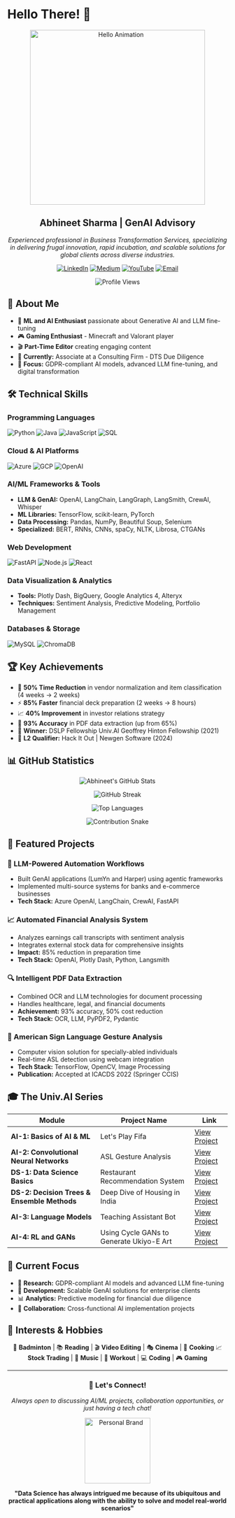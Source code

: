 # Hello There! 👋

<p align="center">
  <img src="https://github.com/divergent99/divergent99/blob/main/Hi%20!.gif" alt="Hello Animation" width="400">
</p>

<h2 align="center">Abhineet Sharma | GenAI Advisory</h2>

<p align="center">
  <em>Experienced professional in Business Transformation Services, specializing in delivering frugal innovation, rapid incubation, and scalable solutions for global clients across diverse industries.</em>
</p>

<div align="center">

[![LinkedIn](https://img.shields.io/badge/LinkedIn-0077B5?style=for-the-badge&logo=linkedin&logoColor=white)](https://linkedin.com/in/abhineet-sharma-)
[![Medium](https://img.shields.io/badge/Medium-12100E?style=for-the-badge&logo=medium&logoColor=white)](https://medium.com/@abhineetsharma77)
[![YouTube](https://img.shields.io/badge/YouTube-FF0000?style=for-the-badge&logo=youtube&logoColor=white)](https://www.youtube.com/watch?v=-I8tEqRHKfA)
[![Email](https://img.shields.io/badge/Email-D14836?style=for-the-badge&logo=gmail&logoColor=white)](mailto:abhineetsharma77@gmail.com)

![Profile Views](https://komarev.com/ghpvc/?username=divergent99&color=blueviolet&style=for-the-badge)

</div>

## 🚀 About Me

- 🧠 **ML and AI Enthusiast** passionate about Generative AI and LLM fine-tuning
- 🎮 **Gaming Enthusiast** - Minecraft and Valorant player
- 🎬 **Part-Time Editor** creating engaging content
- 💼 **Currently:** Associate at a Consulting Firm - DTS Due Diligence
- 🎯 **Focus:** GDPR-compliant AI models, advanced LLM fine-tuning, and digital transformation

## 🛠️ Technical Skills

### **Programming Languages**
![Python](https://img.shields.io/badge/Python-3776AB?style=for-the-badge&logo=python&logoColor=white)
![Java](https://img.shields.io/badge/Java-ED8B00?style=for-the-badge&logo=java&logoColor=white)
![JavaScript](https://img.shields.io/badge/JavaScript-F7DF1E?style=for-the-badge&logo=javascript&logoColor=black)
![SQL](https://img.shields.io/badge/SQL-4479A1?style=for-the-badge&logo=mysql&logoColor=white)

### **Cloud & AI Platforms**
![Azure](https://img.shields.io/badge/Microsoft_Azure-0089D0?style=for-the-badge&logo=microsoft-azure&logoColor=white)
![GCP](https://img.shields.io/badge/Google_Cloud-4285F4?style=for-the-badge&logo=google-cloud&logoColor=white)
![OpenAI](https://img.shields.io/badge/OpenAI-412991?style=for-the-badge&logo=openai&logoColor=white)

### **AI/ML Frameworks & Tools**
- **LLM & GenAI:** OpenAI, LangChain, LangGraph, LangSmith, CrewAI, Whisper
- **ML Libraries:** TensorFlow, scikit-learn, PyTorch
- **Data Processing:** Pandas, NumPy, Beautiful Soup, Selenium
- **Specialized:** BERT, RNNs, CNNs, spaCy, NLTK, Librosa, CTGANs

### **Web Development**
![FastAPI](https://img.shields.io/badge/FastAPI-009688?style=for-the-badge&logo=fastapi&logoColor=white)
![Node.js](https://img.shields.io/badge/Node.js-43853D?style=for-the-badge&logo=node.js&logoColor=white)
![React](https://img.shields.io/badge/React-20232A?style=for-the-badge&logo=react&logoColor=61DAFB)

### **Data Visualization & Analytics**
- **Tools:** Plotly Dash, BigQuery, Google Analytics 4, Alteryx
- **Techniques:** Sentiment Analysis, Predictive Modeling, Portfolio Management

### **Databases & Storage**
![MySQL](https://img.shields.io/badge/MySQL-005C84?style=for-the-badge&logo=mysql&logoColor=white)
![ChromaDB](https://img.shields.io/badge/ChromaDB-FF6B6B?style=for-the-badge&logo=database&logoColor=white)

## 🏆 Key Achievements

- 🚀 **50% Time Reduction** in vendor normalization and item classification (4 weeks → 2 weeks)
- ⚡ **85% Faster** financial deck preparation (2 weeks → 8 hours)
- 📈 **40% Improvement** in investor relations strategy
- 🎯 **93% Accuracy** in PDF data extraction (up from 65%)
- 🏅 **Winner:** DSLP Fellowship Univ.AI Geoffrey Hinton Fellowship (2021)
- 🥈 **L2 Qualifier:** Hack It Out | Newgen Software (2024)

## 📊 GitHub Statistics

<div align="center">

![Abhineet's GitHub Stats](https://github-readme-stats.vercel.app/api?username=divergent99&show_icons=true&theme=radical&hide_border=true&bg_color=0D1117)

![GitHub Streak](http://github-readme-streak-stats.herokuapp.com?user=divergent99&theme=radical&hide_border=true&background=0D1117)

![Top Languages](https://github-readme-stats.vercel.app/api/top-langs/?username=divergent99&layout=compact&theme=radical&hide_border=true&bg_color=0D1117)

![Contribution Snake](https://github.com/divergent99/divergent99/blob/output/github-contribution-grid-snake.svg)

</div>

## 🔬 Featured Projects

### **🤖 LLM-Powered Automation Workflows**
- Built GenAI applications (LumYn and Harper) using agentic frameworks
- Implemented multi-source systems for banks and e-commerce businesses
- **Tech Stack:** Azure OpenAI, LangChain, CrewAI, FastAPI

### **📈 Automated Financial Analysis System**
- Analyzes earnings call transcripts with sentiment analysis
- Integrates external stock data for comprehensive insights
- **Impact:** 85% reduction in preparation time
- **Tech Stack:** OpenAI, Plotly Dash, Python, Langsmith

### **🔍 Intelligent PDF Data Extraction**
- Combined OCR and LLM technologies for document processing
- Handles healthcare, legal, and financial documents
- **Achievement:** 93% accuracy, 50% cost reduction
- **Tech Stack:** OCR, LLM, PyPDF2, Pydantic

### **🎯 American Sign Language Gesture Analysis**
- Computer vision solution for specially-abled individuals
- Real-time ASL detection using webcam integration
- **Tech Stack:** TensorFlow, OpenCV, Image Processing
- **Publication:** Accepted at ICACDS 2022 (Springer CCIS)

## 🎓 The Univ.AI Series

<div align="center">

| Module | Project Name | Link |
|--------|--------------|------|
| **AI-1: Basics of AI & ML** | Let's Play Fifa | [View Project](https://drive.google.com/file/d/1nnbTdyblDZLAw4A89A3lka7fViOto7Ep/view) |
| **AI-2: Convolutional Neural Networks** | ASL Gesture Analysis | [View Project](https://drive.google.com/file/d/10XUeFRXOfdw3KeF-IEPKQfkQvgY5N1Xl/view) |
| **DS-1: Data Science Basics** | Restaurant Recommendation System | [View Project](https://drive.google.com/file/d/1g0MsjEa_tP8XygUm771pnul7c_heGKmU/view) |
| **DS-2: Decision Trees & Ensemble Methods** | Deep Dive of Housing in India | [View Project](https://drive.google.com/file/d/1eMms9iOBOn4cizG2C9pZJyvNy17CD93s/view) |
| **AI-3: Language Models** | Teaching Assistant Bot | [View Project](https://drive.google.com/file/d/1XDJSR5Db9cpfkMth5Qp5cSJRiqFUxGjV/view) |
| **AI-4: RL and GANs** | Using Cycle GANs to Generate Ukiyo-E Art | [View Project](https://drive.google.com/file/d/1wKE0YluARqBA9Abgxp8pVpdykwQmbycA/view) |

</div>

## 🌟 Current Focus

- 🔬 **Research:** GDPR-compliant AI models and advanced LLM fine-tuning
- 🚀 **Development:** Scalable GenAI solutions for enterprise clients
- 📊 **Analytics:** Predictive modeling for financial due diligence
- 🤝 **Collaboration:** Cross-functional AI implementation projects

## 🎯 Interests & Hobbies

<div align="center">

🏸 **Badminton** | 📚 **Reading** | 🎬 **Video Editing** | 🎭 **Cinema** | 🍳 **Cooking** 
📈 **Stock Trading** | 🎵 **Music** | 💪 **Workout** | 💻 **Coding** | 🎮 **Gaming**

</div>

---

<div align="center">

### 💬 Let's Connect!

*Always open to discussing AI/ML projects, collaboration opportunities, or just having a tech chat!*

<p align="center">
  <a href="https://youtu.be/-I8tEqRHKfA">
    <img src="https://github.com/divergent99/divergent99/blob/main/r-modified.png" width="150" alt="Personal Brand">
  </a>
</p>

**"Data Science has always intrigued me because of its ubiquitous and practical applications along with the ability to solve and model real-world scenarios"**

</div>
